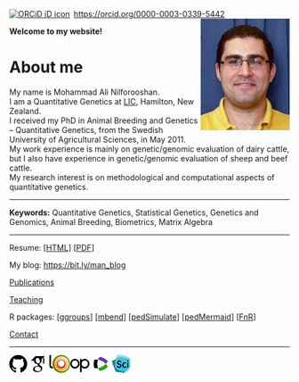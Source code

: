 <script async src="https://www.googletagmanager.com/gtag/js?id=G-28DM9J1LV8"></script>
<script>
  window.dataLayer = window.dataLayer || [];
  function gtag(){dataLayer.push(arguments);}
  gtag('js', new Date());

  gtag('config', 'G-28DM9J1LV8');
</script>
<div itemscope itemtype="https://schema.org/Person"><a itemprop="sameAs" content="https://orcid.org/0000-0003-0339-5442" href="https://orcid.org/0000-0003-0339-5442" target="orcid.widget" rel="me noopener noreferrer" style="vertical-align:top;"><img src="https://orcid.org/sites/default/files/images/orcid_16x16.png" style="width:1em;margin-right:.5em;" alt="ORCiD iD icon">https://orcid.org/0000-0003-0339-5442</a></div>

<img align="right" src="images/mohammad_nilforooshan.jpg">

**Welcome to my website!**

# About me

My name is Mohammad Ali Nilforooshan.  
I am a Quantitative Genetics at <a href="http://www.lic.co.nz/" target="_blank">LIC</a>, Hamilton, New Zealand.  
I received my PhD in Animal Breeding and Genetics &ndash; Quantitative Genetics, from the Swedish University of Agricultural Sciences, in May 2011.  
My work experience is mainly on genetic/genomic evaluation of dairy cattle, but I also have experience in genetic/genomic evaluation of sheep and beef cattle.  
My research interest is on methodological and computational aspects of quantitative genetics.

---

**Keywords:** Quantitative Genetics, Statistical Genetics, Genetics and Genomics, Animal Breeding, Biometrics, Matrix Algebra

---

Resume: [[HTML](resume.md)] [[PDF](resume.pdf)]

My blog: https://bit.ly/man_blog

[Publications](publications.md)

[Teaching](teaching.md)

R packages: [[ggroups](https://cran.r-project.org/package=ggroups)] [[mbend](https://cran.r-project.org/package=mbend)] [[pedSimulate](https://cran.r-project.org/package=pedSimulate)] [[pedMermaid](https://cran.r-project.org/package=pedMermaid)] [[FnR](https://cran.r-project.org/package=FnR)]

[Contact](contact.md)

---

[![GitHub](images/githubicon.png "GitHub")](https://github.com/nilforooshan)
[![GoogleScholar](images/google-scholar-logo.png "GoogleScholar")](http://scholar.google.com/citations?hl=en&user=X7avTQgAAAAJ)
[![Loop](images/loop-logo.png "Loop")](https://loop.frontiersin.org/people/1161300/overview)
[![WEBofSCI](images/Web-of-Sci-logo.png "WofS")](https://www.webofscience.com/wos/author/record/GQH-1837-2022)
[![SciProfiles](images/sci-profiles-logo.png "SciProfiles")](https://sciprofiles.com/profile/manilforooshan)
